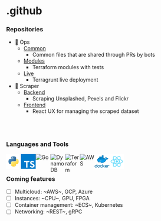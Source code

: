 # .github

### Repositories
- :robot: Ops
  - [Common](https://github.com/dresspeng/infrastructure-common)
    - Common files that are shared through PRs by bots
  - [Modules](https://github.com/dresspeng/infrastructure-modules)
    - Terraform modules with tests
  - [Live](https://github.com/dresspeng/infrastructure-live)
    - Terragrunt live  deployment
- :open_hands: Scraper
  - [Backend](https://github.com/dresspeng/scraper-backend)
    - Scraping Unsplashed, Pexels and Flickr
  - [Frontend](https://github.com/dresspeng/scraper-frontend)
    - React UX for managing the scraped dataset

<br /><br />

### Languages and Tools

<img align="left" alt="Python" width="40px" src="https://raw.githubusercontent.com/github/explore/80688e429a7d4ef2fca1e82350fe8e3517d3494d/topics/python/python.png" />
<img align="left" alt="Typescript" width="40px" src="https://raw.githubusercontent.com/github/explore/80688e429a7d4ef2fca1e82350fe8e3517d3494d/topics/typescript/typescript.png" />
<img align="left" alt="Go" width="40px" src="https://d1q6f0aelx0por.cloudfront.net/product-logos/library-golang-logo.png" />
<img align="left" alt="DynamoDB" width="40px" src="https://upload.wikimedia.org/wikipedia/commons/f/fd/DynamoDB.png" />
<img align="left" alt="Terraform" width="40px" src="https://gitlab.com/uploads/-/system/group/avatar/13943452/terraform-icon.png?width=40" />
<img align="left" alt="AWS" width="40px" src="https://upload.wikimedia.org/wikipedia/commons/9/93/Amazon_Web_Services_Logo.svg" />
<img align="left" alt="Docker" width="40px" src="https://raw.githubusercontent.com/github/explore/80688e429a7d4ef2fca1e82350fe8e3517d3494d/topics/docker/docker.png" />
<img align="left" alt="React" width="40px" src="https://raw.githubusercontent.com/github/explore/80688e429a7d4ef2fca1e82350fe8e3517d3494d/topics/react/react.png" />

<br /><br />

### Coming features

- [ ] Multicloud: ~AWS~, GCP, Azure
- [ ] Instances: ~CPU~, GPU, FPGA
- [ ] Container management: ~ECS~, Kubernetes
- [ ] Networking: ~REST~, gRPC
